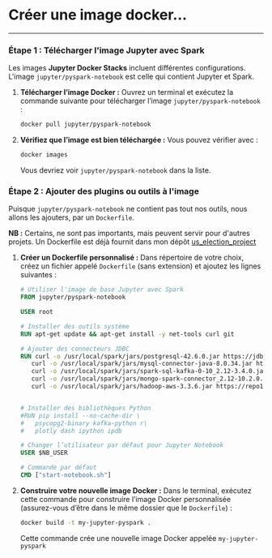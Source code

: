 # Créer une image docker...

---

### Étape 1 : Télécharger l'image Jupyter avec Spark
Les images **Jupyter Docker Stacks** incluent différentes configurations. L'image `jupyter/pyspark-notebook` est celle qui contient Jupyter et Spark.

1. **Télécharger l’image Docker :**
   Ouvrez un terminal et exécutez la commande suivante pour télécharger l’image `jupyter/pyspark-notebook` :
   ```bash
   docker pull jupyter/pyspark-notebook
   ```


2. **Vérifiez que l’image est bien téléchargée :**
   Vous pouvez vérifier avec :
   ```bash
   docker images
   ```
   Vous devriez voir `jupyter/pyspark-notebook` dans la liste.

### Étape 2 : Ajouter des plugins ou outils à l'image
Puisque `jupyter/pyspark-notebook` ne contient pas tout nos outils, nous allons les ajouters, par un `Dockerfile`.

**NB :** Certains, ne sont pas importants, mais peuvent servir pour d'autres projets.
Un Dockerfile est déjà fournit dans mon dépôt [us_election_project](https://github.com/diiblo/us_election_project/blob/main/Dockerfile)

1. **Créer un Dockerfile personnalisé :**
   Dans répertoire de votre choix, créez un fichier appelé `Dockerfile` (sans extension) et ajoutez les lignes suivantes :
   ```dockerfile
   # Utiliser l'image de base Jupyter avec Spark
   FROM jupyter/pyspark-notebook

   USER root

   # Installer des outils système
   RUN apt-get update && apt-get install -y net-tools curl git

   # Ajouter des connecteurs JDBC
   RUN curl -o /usr/local/spark/jars/postgresql-42.6.0.jar https://jdbc.postgresql.org/download/postgresql-42.6.0.jar && \
      curl -o /usr/local/spark/jars/mysql-connector-java-8.0.34.jar https://repo1.maven.org/maven2/mysql/mysql-connector-java/8.0.34/mysql-connector-java-8.0.34.jar && \
      curl -o /usr/local/spark/jars/spark-sql-kafka-0-10_2.12-3.4.0.jar https://repo1.maven.org/maven2/org/apache/spark/spark-sql-kafka-0-10_2.12/3.4.0/spark-sql-kafka-0-10_2.12-3.4.0.jar && \
      curl -o /usr/local/spark/jars/mongo-spark-connector_2.12-10.2.0.jar https://repo1.maven.org/maven2/org/mongodb/spark/mongo-spark-connector_2.12/10.2.0/mongo-spark-connector_2.12-10.2.0.jar && \
      curl -o /usr/local/spark/jars/hadoop-aws-3.3.6.jar https://repo1.maven.org/maven2/org/apache/hadoop/hadoop-aws/3.3.6/hadoop-aws-3.3.6.jar


   # Installer des bibliothèques Python
   #RUN pip install --no-cache-dir \
   #   psycopg2-binary kafka-python r\
   #   plotly dash ipython ipdb

   # Changer l’utilisateur par défaut pour Jupyter Notebook
   USER $NB_USER

   # Commande par défaut
   CMD ["start-notebook.sh"]
   ```

2. **Construire votre nouvelle image Docker :**
   Dans le terminal, exécutez cette commande pour construire l’image Docker personnalisée (assurez-vous d’être dans le même dossier que le `Dockerfile`) :
   ```bash
   docker build -t my-jupyter-pyspark .
   ```
   Cette commande crée une nouvelle image Docker appelée `my-jupyter-pyspark`

